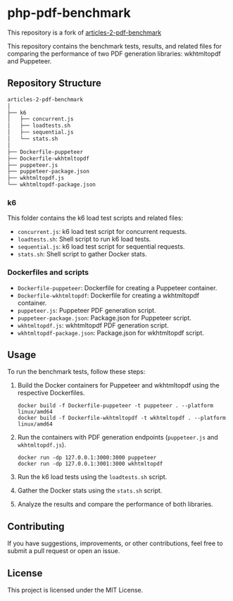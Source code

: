 # php-pdf-benchmark

This repository is a fork of [articles-2-pdf-benchmark](https://github.com/Kyotu-Technology/kyotu/tree/main/articles/2-pdf-benchmark)

This repository contains the benchmark tests, results, and related files for comparing the performance of two PDF generation libraries: wkhtmltopdf and Puppeteer.

## Repository Structure

```bash
articles-2-pdf-benchmark
│
├── k6
│   ├── concurrent.js
│   ├── loadtests.sh
│   ├── sequential.js
│   └── stats.sh
│
├── Dockerfile-puppeteer
├── Dockerfile-wkhtmltopdf
├── puppeteer.js
├── puppeteer-package.json
├── wkhtmltopdf.js
└── wkhtmltopdf-package.json
```


### k6
This folder contains the k6 load test scripts and related files:

- `concurrent.js`: k6 load test script for concurrent requests.
- `loadtests.sh`: Shell script to run k6 load tests.
- `sequential.js`: k6 load test script for sequential requests.
- `stats.sh`: Shell script to gather Docker stats. 
 
### Dockerfiles and scripts
- `Dockerfile-puppeteer`: Dockerfile for creating a Puppeteer container.
- `Dockerfile-wkhtmltopdf`: Dockerfile for creating a wkhtmltopdf container.
- `puppeteer.js`: Puppeteer PDF generation script.
- `puppeteer-package.json`: Package.json for Puppeteer script.
- `wkhtmltopdf.js`: wkhtmltopdf PDF generation script.
- `wkhtmltopdf-package.json`: Package.json for wkhtmltopdf script.

## Usage
To run the benchmark tests, follow these steps:

1. Build the Docker containers for Puppeteer and wkhtmltopdf using the respective Dockerfiles.

    ```shell
    docker build -f Dockerfile-puppeteer -t puppeteer . --platform linux/amd64
    docker build -f Dockerfile-wkhtmltopdf -t wkhtmltopdf . --platform linux/amd64
    ```

2. Run the containers with PDF generation endpoints (`puppeteer.js` and `wkhtmltopdf.js`).
    
    ```shell
   docker run -dp 127.0.0.1:3000:3000 puppeteer
   docker run -dp 127.0.0.1:3001:3000 wkhtmltopdf
   ```
3. Run the k6 load tests using the `loadtests.sh` script.
4. Gather the Docker stats using the `stats.sh` script.
5. Analyze the results and compare the performance of both libraries.

## Contributing
If you have suggestions, improvements, or other contributions, feel free to submit a pull request or open an issue.

## License
This project is licensed under the MIT License.
